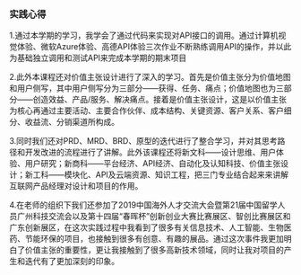 ### 实践心得
1.通过本学期的学习，我学会了通过代码来实现对API接口的调用。通过计算机视觉体验、微软Azure体验、高德API体验三次作业不断熟练调用API的操作，并以此为基础独立调用和测试API来完成本学期的期末项目

2.此外本课程还对价值主张设计进行了深入的学习。首先是价值主张分为价值地图和用户侧写，其中用户侧写分为三部分——获得、任务、痛点；价值地图也为三部分——创造效益、产品/服务、解决痛点。接着是价值主张设计，这是以价值主张为核心再通过主要活动、主要合作伙伴、成本结构、关键资源、客户关系、客户细分、收益流、分销渠道所构成。

3.同时我们还对PRD、MRD、BRD、原型的迭代进行了整合学习，并对其思考路径和开发改进的流程进行了讲解。此外该课程还将新文科——设计思维、用户体验、用户研究；新商科——平台经济、API经济、自动化及认知科技、价值主张设计；新工科——模块化、API及云端资源、知识工程，把三门专业结合起来来讲解互联网产品经理对设计和项目的作用。

4.在老师的组织下我们还参加了2019中国海外人才交流大会暨第21届中国留学人员广州科技交流会以及第十四届“春晖杯”创新创业大赛比赛展区、智创比赛展区和广东创新展区，在这次实践过程中我看到了很多有关信息技术、人工智能、生物医药、节能环保的项目，也接触到很多有创意、有趣的展品。通过这次事件我更加明白了价值主张的重要性，更让我接触到了很多高新技术领域，同时让我对项目的产生和迭代有了更加深刻的印象。
